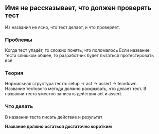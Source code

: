 ## Имя не рассказывает, что должен проверять тест
Из названия не ясно, что тест делает, и что проверяет.

### Проблемы
Когда тест упадёт, то сложно понять, что поломалось
Если название теста слишком общее, то разработчик будет пытаться протестировать всё

### Теория
Нормальная структура теста: setup -> act -> assert -> teardown.
Название тестового метода должно раскрывать, что делает тест.
В названии теста уместно записать действия act и assert.

### Что делать
В названии теста писать действие и результат

**Название должно остаться достаточно коротким**